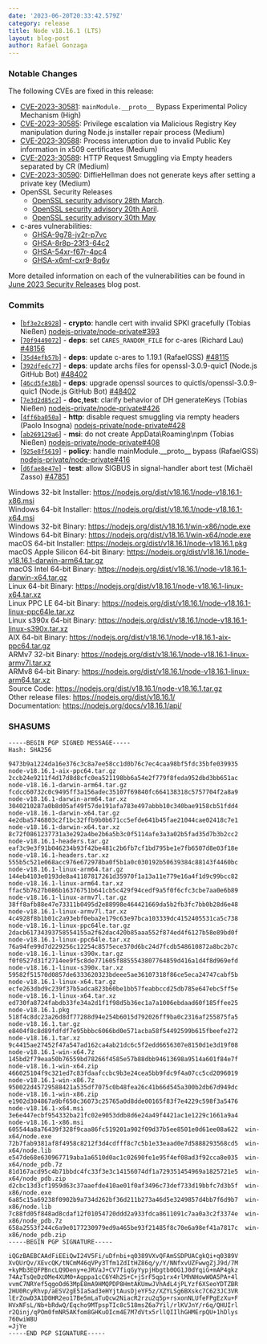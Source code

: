 ```yaml
---
date: '2023-06-20T20:33:42.579Z'
category: release
title: Node v18.16.1 (LTS)
layout: blog-post
author: Rafael Gonzaga
---
```


### Notable Changes

The following CVEs are fixed in this release:

- [CVE-2023-30581](https://cve.mitre.org/cgi-bin/cvename.cgi?name=CVE-2023-30581): `mainModule.__proto__` Bypass Experimental Policy Mechanism (High)
- [CVE-2023-30585](https://cve.mitre.org/cgi-bin/cvename.cgi?name=CVE-2023-30585): Privilege escalation via Malicious Registry Key manipulation during Node.js installer repair process (Medium)
- [CVE-2023-30588](https://cve.mitre.org/cgi-bin/cvename.cgi?name=CVE-2023-30588): Process interuption due to invalid Public Key information in x509 certificates (Medium)
- [CVE-2023-30589](https://cve.mitre.org/cgi-bin/cvename.cgi?name=CVE-2023-30589): HTTP Request Smuggling via Empty headers separated by CR (Medium)
- [CVE-2023-30590](https://cve.mitre.org/cgi-bin/cvename.cgi?name=CVE-2023-30590): DiffieHellman does not generate keys after setting a private key (Medium)
- OpenSSL Security Releases
  - [OpenSSL security advisory 28th March](https://www.openssl.org/news/secadv/20230328.txt).
  - [OpenSSL security advisory 20th April](https://www.openssl.org/news/secadv/20230420.txt).
  - [OpenSSL security advisory 30th May](https://www.openssl.org/news/secadv/20230530.txt)
- c-ares vulnerabilities:
  - [GHSA-9g78-jv2r-p7vc](https://github.com/c-ares/c-ares/security/advisories/GHSA-9g78-jv2r-p7vc)
  - [GHSA-8r8p-23f3-64c2](https://github.com/c-ares/c-ares/security/advisories/GHSA-8r8p-23f3-64c2)
  - [GHSA-54xr-f67r-4pc4](https://github.com/c-ares/c-ares/security/advisories/GHSA-54xr-f67r-4pc4)
  - [GHSA-x6mf-cxr9-8q6v](https://github.com/c-ares/c-ares/security/advisories/GHSA-x6mf-cxr9-8q6v)

More detailed information on each of the vulnerabilities can be found in [June 2023 Security Releases](/blog/vulnerability/june-2023-security-releases/) blog post.

### Commits

- \[[`bf3e2c8928`](https://github.com/nodejs/node/commit/bf3e2c8928)] - **crypto**: handle cert with invalid SPKI gracefully (Tobias Nießen) [nodejs-private/node-private#393](https://github.com/nodejs-private/node-private/pull/393)
- \[[`70f9449072`](https://github.com/nodejs/node/commit/70f9449072)] - **deps**: set `CARES_RANDOM_FILE` for c-ares (Richard Lau) [#48156](https://github.com/nodejs/node/pull/48156)
- \[[`35d4efb57b`](https://github.com/nodejs/node/commit/35d4efb57b)] - **deps**: update c-ares to 1.19.1 (RafaelGSS) [#48115](https://github.com/nodejs/node/pull/48115)
- \[[`392dfedc77`](https://github.com/nodejs/node/commit/392dfedc77)] - **deps**: update archs files for openssl-3.0.9-quic1 (Node.js GitHub Bot) [#48402](https://github.com/nodejs/node/pull/48402)
- \[[`46cd5fe38b`](https://github.com/nodejs/node/commit/46cd5fe38b)] - **deps**: upgrade openssl sources to quictls/openssl-3.0.9-quic1 (Node.js GitHub Bot) [#48402](https://github.com/nodejs/node/pull/48402)
- \[[`7e3d2d85c2`](https://github.com/nodejs/node/commit/7e3d2d85c2)] - **doc,test**: clarify behavior of DH generateKeys (Tobias Nießen) [nodejs-private/node-private#426](https://github.com/nodejs-private/node-private/pull/426)
- \[[`4ff6ba050a`](https://github.com/nodejs/node/commit/4ff6ba050a)] - **http**: disable request smuggling via rempty headers (Paolo Insogna) [nodejs-private/node-private#428](https://github.com/nodejs-private/node-private/pull/428)
- \[[`ab269129a6`](https://github.com/nodejs/node/commit/ab269129a6)] - **msi**: do not create AppData\Roaming\npm (Tobias Nießen) [nodejs-private/node-private#408](https://github.com/nodejs-private/node-private/pull/408)
- \[[`925e8f5619`](https://github.com/nodejs/node/commit/925e8f5619)] - **policy**: handle mainModule.\_\_proto\_\_ bypass (RafaelGSS) [nodejs-private/node-private#416](https://github.com/nodejs-private/node-private/pull/416)
- \[[`d6fae8e47e`](https://github.com/nodejs/node/commit/d6fae8e47e)] - **test**: allow SIGBUS in signal-handler abort test (Michaël Zasso) [#47851](https://github.com/nodejs/node/pull/47851)

Windows 32-bit Installer: https://nodejs.org/dist/v18.16.1/node-v18.16.1-x86.msi \
Windows 64-bit Installer: https://nodejs.org/dist/v18.16.1/node-v18.16.1-x64.msi \
Windows 32-bit Binary: https://nodejs.org/dist/v18.16.1/win-x86/node.exe \
Windows 64-bit Binary: https://nodejs.org/dist/v18.16.1/win-x64/node.exe \
macOS 64-bit Installer: https://nodejs.org/dist/v18.16.1/node-v18.16.1.pkg \
macOS Apple Silicon 64-bit Binary: https://nodejs.org/dist/v18.16.1/node-v18.16.1-darwin-arm64.tar.gz \
macOS Intel 64-bit Binary: https://nodejs.org/dist/v18.16.1/node-v18.16.1-darwin-x64.tar.gz \
Linux 64-bit Binary: https://nodejs.org/dist/v18.16.1/node-v18.16.1-linux-x64.tar.xz \
Linux PPC LE 64-bit Binary: https://nodejs.org/dist/v18.16.1/node-v18.16.1-linux-ppc64le.tar.xz \
Linux s390x 64-bit Binary: https://nodejs.org/dist/v18.16.1/node-v18.16.1-linux-s390x.tar.xz \
AIX 64-bit Binary: https://nodejs.org/dist/v18.16.1/node-v18.16.1-aix-ppc64.tar.gz \
ARMv7 32-bit Binary: https://nodejs.org/dist/v18.16.1/node-v18.16.1-linux-armv7l.tar.xz \
ARMv8 64-bit Binary: https://nodejs.org/dist/v18.16.1/node-v18.16.1-linux-arm64.tar.xz \
Source Code: https://nodejs.org/dist/v18.16.1/node-v18.16.1.tar.gz \
Other release files: https://nodejs.org/dist/v18.16.1/ \
Documentation: https://nodejs.org/docs/v18.16.1/api/

### SHASUMS

```
-----BEGIN PGP SIGNED MESSAGE-----
Hash: SHA256

9473b9a1224da16e376c3c8a7ee58cc1d0b76c7ec4caa98bf5fdc35bfe039935  node-v18.16.1-aix-ppc64.tar.gz
2ccb24e9211f4d17d8d8cfc0ea521198bb6a54e2f779f8feda952dbd3bb651ac  node-v18.16.1-darwin-arm64.tar.gz
fcdcc60732c0c9495ff3a156adec35107f69840fc664138318c5757704f2a8a9  node-v18.16.1-darwin-arm64.tar.xz
3040210287a0b8d05af49f57de191afa783e497abbb10c340bae9158cb51fdd4  node-v18.16.1-darwin-x64.tar.gz
4e2dba5746803c2f1bc32ffb9b0b671cc5efde641b45fae21044cae02418c7e1  node-v18.16.1-darwin-x64.tar.xz
8c72f0861237731a3e292a4be2b6a5b3c0f5114afe3a3a02b5fad35d7b3b2cc2  node-v18.16.1-headers.tar.gz
eaf3c9e3f91b046234b93f42be481c2b6fb7cf1bd795be1e7fb6507d8e03f18e  node-v18.16.1-headers.tar.xz
555b5c521e068acc976e672978ba0f5b1a0c030192b50639384c88143f4460bc  node-v18.16.1-linux-arm64.tar.gz
144eb4103e0193de8a41187817261d35970f1a13a11e779e16a4f1d9c99bcc82  node-v18.16.1-linux-arm64.tar.xz
ffac5b7627b086b16376751b641cb5c429f94cedf9a5f0f6cfc3cbe7aa0e6b89  node-v18.16.1-linux-armv7l.tar.gz
38ff8afb88e47e73311b0495d2e88998e464421669da5b2fb3fc7bb0b28d6e48  node-v18.16.1-linux-armv7l.tar.xz
4c4928f8b1b01c2a93ebf0eba2e179c63e97bca103339dc4152405531ca5c738  node-v18.16.1-linux-ppc64le.tar.gz
2dacb61734393758554155a2f62dac420b85aaa552f874ed4f6127b58e89bd0f  node-v18.16.1-linux-ppc64le.tar.xz
76a94fe99d7d229256c12254c8575ece370d6bc24d7fcdb548610872a8bc2b7c  node-v18.16.1-linux-s390x.tar.gz
f0f0527d31f2714ee9f5c8de771605f8855543807764859d416a1d4f8d969efd  node-v18.16.1-linux-s390x.tar.xz
59582f51570d0857de6333620323bdeee5ae36107318f86ce5eca24747cabf5b  node-v18.16.1-linux-x64.tar.gz
ecfe263dbd9c239f37b5adca823b60be1bb57feabbccd25db785e647ebc5ff5e  node-v18.16.1-linux-x64.tar.xz
ed730fa8724fabdb33fe34a2d1f1f98d5b36ec1a7a1006ebdaad60f185ffee25  node-v18.16.1.pkg
518f4c8dc23a26d8df77288d94e254b6015d792026ff9ba0c2316af255875fa5  node-v18.16.1.tar.gz
e8404f8c8d89fdfdf7e95bbbc6066bd0e571acba58f54492599b615fbeefe272  node-v18.16.1.tar.xz
9c4415ae27452f47a547ad162ca4ab21dc6c5f2edd6656307e8150d1e3d19f08  node-v18.16.1-win-x64.7z
145bd2f79eaa50b76559bd78266f4585e57b88dbb94613698a9514a601f84e7f  node-v18.16.1-win-x64.zip
466025104f9c321ed7c83fdaafccbc9b3e24cea5bb9fdc9f4a07cc5cd2096019  node-v18.16.1-win-x86.7z
950022d45729588421a535df7075c0b48fea26c41b66d545a300b2db67d949dc  node-v18.16.1-win-x86.zip
e1902d304867a9bf650c36073c25765a0d8dde00165f83f7e4229c598f3a5476  node-v18.16.1-x64.msi
3e6e447ecbf954332ba21fc02e9053ddb8d6e24a49f4421ac1e1229c1661a9a4  node-v18.16.1-x86.msi
605544a8a76439f328f9caa86fc519201a902f09d37b5ee8501e0d61ee08a622  win-x64/node.exe
72b7fab9381af8f4958c8212f3d4cdfff8c7c5b1e33eaad0e7d5888293568cd5  win-x64/node.lib
e547de68e630967719aba1a6510d0ac1c02690fe1e95f4ef08ad3f92cca8e035  win-x64/node_pdb.7z
81d167acd95c4b71bbdc4fc33f3e3c14156074df1a729351454969a1825721e5  win-x64/node_pdb.zip
d2cbc13d3cf1959d63c37aaefde410ae01f0af3496c73def733d19bbfc7d3b5f  win-x86/node.exe
6a85c15a69238f0902b9a734d262bf36d211b273a46d5e3249857d4bb7f6d9b7  win-x86/node.lib
7c88fd05f848ad8cdaf12f01054720ddd2a933fdca8611091c7aa0a3c2f3374e  win-x86/node_pdb.7z
658a2553f244c6a9e0177230979ed9a465be93f21485f8c70e6a98ef41a7817c  win-x86/node_pdb.zip
-----BEGIN PGP SIGNATURE-----

iQGzBAEBCAAdFiEEiQwI24V5Fi/uDfnbi+q0389VXvQFAmSSDPUACgkQi+q0389V
XvQUrQv/XEvcQK/tNCmM46qVPy3Tfm1ZdItHZ86q/y/Y/NNfxvUZFwwgZjJ9d/7M
+kyMb3EQFPBncLQ9Deny+eJRVaJ+CV7fiqGyYypjHbgtb0OG1J0dYqiG+mAP4gkz
74AzTsQeDzOMe4XUM0+Agppa1cC6Y4h2S+C+jSrF5qp1rx4rlMhNHowWOA5PA+4l
vvmC7NRYef5qgoOd63MpE8mA9HMQPDP8HmtAKUmwJVhAdL4jPLYzf6XSeoYDTZBR
2HU0RcyRhvp/aESV2gE5Ia5ad3eHYjtAusDjeYF5z/XZYLSg6BXskc7C623JC3VR
lErZowD3A1D0HR2eo17Be5mLaTuQcw2NiacR2rzu2q5p+rsxonNLUfeFPgEzXu+F
HVxNFsL/Nb+bRdwQ/Eqcho9MTpspTIc8c518msZ6a7Yil/rlKVJnY/r6q/QHUIrl
r2Qinj/qPOm0fmNR5AKfom8GHKuOIcm4E7M7dVtx5rllQIIlhGHMErpQU+1hDlys
760wiW8U
=JjYe
-----END PGP SIGNATURE-----

```
